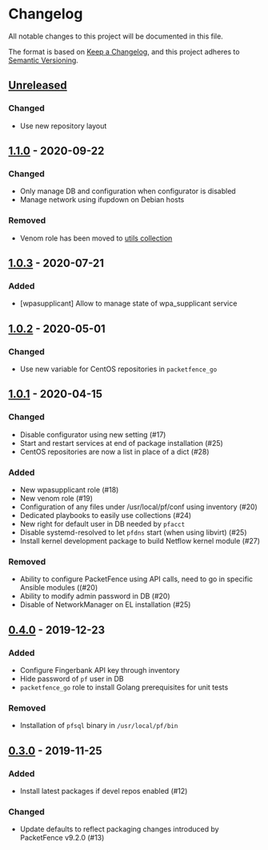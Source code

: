 # Changelog

All notable changes to this project will be documented in this file.

The format is based on [Keep a Changelog](https://keepachangelog.com/en/1.0.0/),
and this project adheres to [Semantic Versioning](https://semver.org/spec/v2.0.0.html).

## [Unreleased]

### Changed
- Use new repository layout

## [1.1.0] - 2020-09-22

### Changed
- Only manage DB and configuration when configurator is disabled
- Manage network using ifupdown on Debian hosts

### Removed
- Venom role has been moved to [utils collection](https://github.com/inverse-inc/ansible-utils)

## [1.0.3] - 2020-07-21

### Added
- [wpasupplicant] Allow to manage state of wpa_supplicant service

## [1.0.2] - 2020-05-01

### Changed
- Use new variable for CentOS repositories in `packetfence_go`

## [1.0.1] - 2020-04-15

### Changed
- Disable configurator using new setting (#17)
- Start and restart services at end of package installation (#25)
- CentOS repositories are now a list in place of a dict (#28)

### Added
- New wpasupplicant role (#18)
- New venom role (#19)
- Configuration of any files under /usr/local/pf/conf using inventory (#20)
- Dedicated playbooks to easily use collections (#24)
- New right for default user in DB needed by `pfacct`
- Disable systemd-resolved to let `pfdns` start (when using libvirt) (#25)
- Install kernel development package to build Netflow kernel module (#27)

### Removed
- Ability to configure PacketFence using API calls, need to go in specific
  Ansible modules ((#20)
- Ability to modify admin password in DB (#20)
- Disable of NetworkManager on EL installation (#25)

## [0.4.0] - 2019-12-23

### Added
- Configure Fingerbank API key through inventory
- Hide password of `pf` user in DB
- `packetfence_go` role to install Golang prerequisites for unit tests

### Removed
- Installation of `pfsql` binary in `/usr/local/pf/bin`

## [0.3.0] - 2019-11-25

### Added
- Install latest packages if devel repos enabled (#12)

### Changed
- Update defaults to reflect packaging changes introduced by PacketFence
  v9.2.0 (#13)

[Unreleased]: https://github.com/inverse-inc/ansible-packetfence/compare/v1.1.0...HEAD
[1.1.0]: https://github.com/inverse-inc/ansible-packetfence/compare/v1.0.3...v1.1.0
[1.0.3]: https://github.com/inverse-inc/ansible-packetfence/compare/v1.0.2...v1.0.3
[1.0.2]: https://github.com/inverse-inc/ansible-packetfence/compare/v1.0.1...v1.0.2
[1.0.1]: https://github.com/inverse-inc/ansible-packetfence/compare/v0.4.0...v1.0.1
[0.4.0]: https://github.com/inverse-inc/ansible-packetfence/compare/v0.3.0...v0.4.0
[0.3.0]: https://github.com/inverse-inc/ansible-packetfence/compare/v0.2.0...v0.3.0
